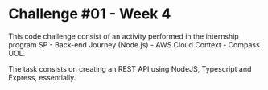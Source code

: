 # Challenge #01 - Week 4

This code challenge consist of an activity performed in the internship program SP - Back-end Journey (Node.js) - AWS Cloud Context - Compass UOL.

The task consists on creating an REST API using NodeJS, Typescript and Express, essentially.
